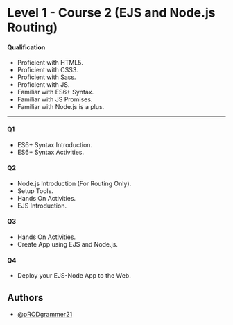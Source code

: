 # Level 1 - Course 2 (EJS and Node.js Routing)

#### Qualification

- Proficient with HTML5.
- Proficient with CSS3.
- Proficient with Sass.
- Proficient with JS.
- Familiar with ES6+ Syntax.
- Familiar with JS Promises.
- Familiar with Node.js is a plus.

---

#### Q1

- ES6+ Syntax Introduction.
- ES6+ Syntax Activities.

#### Q2

- Node.js Introduction (For Routing Only).
- Setup Tools.
- Hands On Activities.
- EJS Introduction.

#### Q3

- Hands On Activities.
- Create App using EJS and Node.js.

#### Q4

- Deploy your EJS-Node App to the Web.

## Authors

- [@pRODgrammer21](https://www.github.com/pRODgrammer21)
